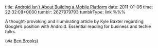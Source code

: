 title: [Android Isn’t About Building a Mobile Platform](http://www.tightwind.net/2011/01/android-isnt-about-building-a-mobile-platform/)
date: 2011-01-06
time: 22:32:08+0000
tumblr: 2627979793
tumblrType: link
%%%

A thought-provoking and illuminating article by Kyle Baxter regarding Google’s position with Android. Essential reading for business and techie folks. 

(via [Ben Brooks](http://brooksreview.net/2011/01/baxter-android/))
